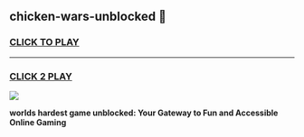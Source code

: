
## chicken-wars-unblocked 👋
<h3>
<a href="https://premium.freeplayer.one?title=chicken-wars-unblocked&ref=14F">CLICK TO PLAY</a></h3>
<hr>

<h3>
<a href="https://premium.freeplayer.one?title=chicken-wars-unblocked&ref=14F">CLICK 2 PLAY</a>
  
</h3>

<a href="https://premium.freeplayer.one?title=chicken-wars-unblocked&ref=12F/"><img src="https://clearcache.store/games.png"></a>


**worlds hardest game unblocked: Your Gateway to Fun and Accessible Online Gaming**
